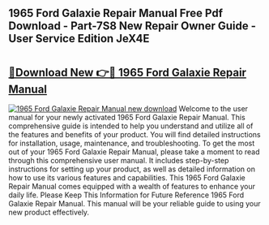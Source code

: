 ## 1965 Ford Galaxie Repair Manual Free Pdf Download - Part-7S8 New Repair Owner Guide - User Service Edition JeX4E

# <h2><a href="http://bc46136.oget.top/?id=1965+Ford+Galaxie+Repair+Manual">🔗Download New 👉🔴 1965 Ford Galaxie Repair Manual</a></h2>

[![1965 Ford Galaxie Repair Manual new download](https://i.imgur.com/5g1atiW.png)](http://bc46136.oget.top/?id=1965+Ford+Galaxie+Repair+Manual)
Welcome to the user manual for your newly activated 1965 Ford Galaxie Repair Manual. This comprehensive guide is intended to help you understand and utilize all of the features and benefits of your product. You will find detailed instructions for installation, usage, maintenance, and troubleshooting. To get the most out of your 1965 Ford Galaxie Repair Manual, please take a moment to read through this comprehensive user manual. It includes step-by-step instructions for setting up your product, as well as detailed information on how to use its various features and capabilities. This 1965 Ford Galaxie Repair Manual comes equipped with a wealth of features to enhance your daily life. Please Keep This Information for Future Reference 1965 Ford Galaxie Repair Manual. This manual will be your reliable guide to using your new product effectively.
